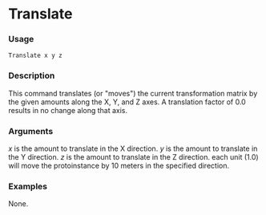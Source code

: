 # Translate
### Usage
    Translate x y z
### Description
This command translates (or "moves") the current transformation matrix by the given amounts along the X, Y, and Z axes. A translation factor of 0.0 results in no change along that axis.
### Arguments
*x* is the amount to translate in the X direction.
*y* is the amount to translate in the Y direction.
*z* is the amount to translate in the Z direction.
each unit (1.0) will move the protoinstance by 10 meters in the specified direction.
### Examples
None.

